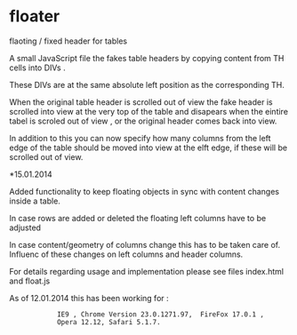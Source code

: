 floater
=======

flaoting / fixed header for tables

A small JavaScript file the fakes table headers 
by copying content from TH cells into DIVs .

These DIVs are at the same absolute left position as the 
corresponding TH.

When the original table header is scrolled out of view 
the fake header is scrolled into view at the very top of the table
and disapears when the eintire tabel is scroled out of view , 
or the original header comes back into view.

In addition to this you can now specify how many columns
from the left edge of the table should be moved into view
at the elft edge, if these will be scrolled out of view.

*15.01.2014

Added functionality to keep floating objects in sync with
content changes inside a table. 

In case rows are added or deleted the floating
left columns have to be adjusted  

In case content/geometry of columns change this has to be taken care of.
Influenc of these changes on left columns and header columns.


For details regarding usage and implementation please see 
files index.html and float.js 

As of  12.01.2014 this has been working for :
            
                IE9 , Chrome Version 23.0.1271.97,  FireFox 17.0.1 , 
                Opera 12.12, Safari 5.1.7.
 
